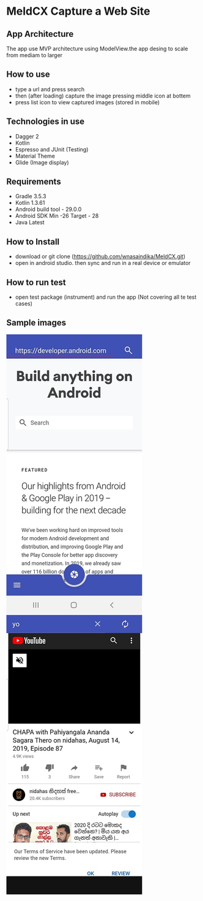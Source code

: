# MeldCX Capture a Web Site
 ## App Architecture
  The app use MVP architecture using ModelView.the app desing to scale from mediam to larger
 ## How to use 
  - type a url and press search 
  - then (after loading) capture the image pressing middle icon at bottem 
  - press list icon to view captured images (stored in mobile)    
 ## Technologies in use 
  - Dagger 2
  - Kotlin
  - Espresso and JUnit (Testing)
  - Material Theme
  - Glide (Image display)
 ## Requirements
  - Gradle 3.5.3
  - Kotlin 1.3.61
  - Android build tool - 29.0.0
  - Android SDK Min -26 Target - 28 
  - Java Latest  
 ## How to Install 
  - download or git clone (https://github.com/wnasaindika/MeldCX.git)
  - open in android studio. then sync and run in a real device or emulator 
 ## How to run test 
  - open test package (instrument) and run the app (Not covering all te test cases)
 ## Sample images 
 ![Sample1](sample1.jpg) ![Sample2](sample2.jpg)